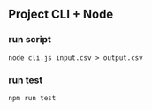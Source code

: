 ## Project CLI + Node

### run script

```
node cli.js input.csv > output.csv
```

### run test

```
npm run test
```
